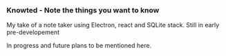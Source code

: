 ### Knowted - Note the things you want to know 

My take of a note taker using Electron, react and SQLite stack.
Still in early pre-developement

In progress and future plans to be mentioned here.
